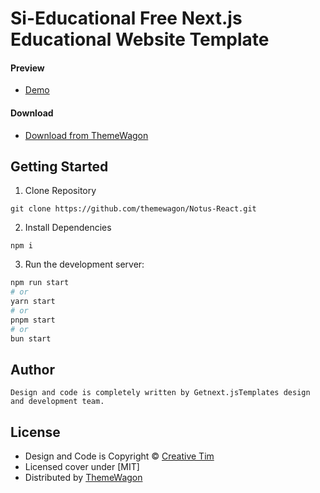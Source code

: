 # Si-Educational Free Next.js Educational Website Template
#### Preview

 - [Demo](https://themewagon.github.io/si-educational-nextjs/)

#### Download
 - [Download from ThemeWagon](https://themewagon.com/themes/Si-educational)

## Getting Started

1. Clone Repository
```
git clone https://github.com/themewagon/Notus-React.git
```
2. Install Dependencies
```
npm i
```
3. Run the development server:

```bash
npm run start
# or
yarn start
# or
pnpm start
# or
bun start
```

## Author 
```
Design and code is completely written by Getnext.jsTemplates design and development team.  
```

## License

 - Design and Code is Copyright &copy; [Creative Tim](https://www.creative-tim.com/)
 - Licensed cover under [MIT]
 - Distributed by [ThemeWagon](https://themewagon.com)

